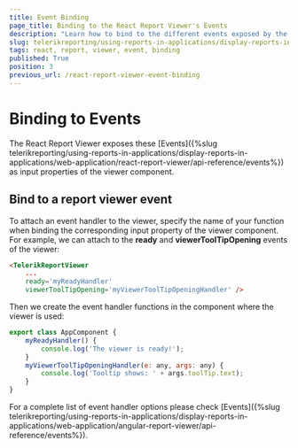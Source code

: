 ```yaml
---
title: Event Binding
page_title: Binding to the React Report Viewer's Events 
description: "Learn how to bind to the different events exposed by the React Report Viewer component, using the provided examples."
slug: telerikreporting/using-reports-in-applications/display-reports-in-applications/web-application/react-report-viewer/event-binding
tags: react, report, viewer, event, binding
published: True
position: 3
previous_url: /react-report-viewer-event-binding
---
```


# Binding to Events

The React Report Viewer exposes these [Events]({%slug telerikreporting/using-reports-in-applications/display-reports-in-applications/web-application/react-report-viewer/api-reference/events%}) as input properties of the viewer component.

## Bind to a report viewer event

To attach an event handler to the viewer, specify the name of your function when binding the corresponding input property of the viewer component. For example, we can attach to the __ready__ and __viewerToolTipOpening__ events of the viewer:

````HTML
<TelerikReportViewer
	...
	ready='myReadyHandler'
	viewerToolTipOpening='myViewerToolTipOpeningHandler' />
````

Then we create the event handler functions in the component where the viewer is used:

````JavaScript
export class AppComponent {
	myReadyHandler() {
		console.log('The viewer is ready!');
	}
	myViewerToolTipOpeningHandler(e: any, args: any) {
		console.log('Tooltip shows: ' + args.toolTip.text);
	}
}
````

For a complete list of event handler options please check [Events]({%slug telerikreporting/using-reports-in-applications/display-reports-in-applications/web-application/angular-report-viewer/api-reference/events%}).
